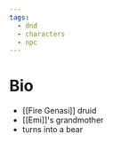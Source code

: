 ```yaml
---
tags:
  - dnd
  - characters
  - npc
---
```

# Bio
- [[Fire Genasi]] druid
- [[Emi]]'s grandmother
- turns into a bear